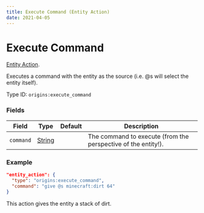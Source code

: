 ```yaml
---
title: Execute Command (Entity Action)
date: 2021-04-05
---
```

# Execute Command

[Entity Action](../entity_actions.md).

Executes a command with the entity as the source (i.e. @s will select the entity itself).

Type ID: `origins:execute_command`

### Fields

Field  | Type | Default | Description
-------|------|---------|-------------
`command` | [String](../data_types/string.md) |  | The command to execute (from the perspective of the entity!).

### Example
```json
"entity_action": {
  "type": "origins:execute_command",
  "command": "give @s minecraft:dirt 64"
}
```
This action gives the entity a stack of dirt.
